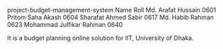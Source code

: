 project-budget-management-system 
NameRollMd. Arafat Hussain0601Pritom Saha Akash0604Sharafat Ahmed Sabir0617Md. Habib Rahman0623Mohammad Julfikar Rahman0640

It is a budget planning online solution for IIT, University of Dhaka.

